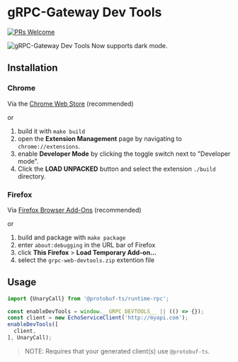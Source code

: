 # gRPC-Gateway Dev Tools

[![PRs Welcome](https://img.shields.io/badge/PRs-welcome-brightgreen.svg)](http://makeapullrequest.com)


![gRPC-Gateway Dev Tools](screenshots/store_light_dark.png)
Now supports dark mode.

## Installation

### Chrome

Via the [Chrome Web Store](https://chrome.google.com/webstore/detail/grpc-web-developer-tools/kanmilmfkjnoladbbamlclhccicldjaj) (recommended)

or

  1. build it with `make build`
  1. open the **Extension Management** page by navigating to `chrome://extensions`.
  1. enable **Developer Mode** by clicking the toggle switch next to "Developer mode".
  1. Click the **LOAD UNPACKED** button and select the extension `./build` directory.

### Firefox

Via [Firefox Browser Add-Ons](https://addons.mozilla.org/en-US/firefox/addon/grpc-web-developer-tools/) (recommended)

or

  1. build and package with `make package`
  1. enter `about:debugging` in the URL bar of Firefox
  1. click **This Firefox** > **Load Temporary Add-on...**
  1. select the `grpc-web-devtools.zip` extention file

## Usage

```javascript
import {UnaryCall} from '@protobuf-ts/runtime-rpc';

const enableDevTools = window.__GRPC_DEVTOOLS__ || (() => {});
const client = new EchoServiceClient('http://myapi.com');
enableDevTools([
  client,
], UnaryCall);
```
> NOTE: Requires that your generated client(s) use `@protobuf-ts`.